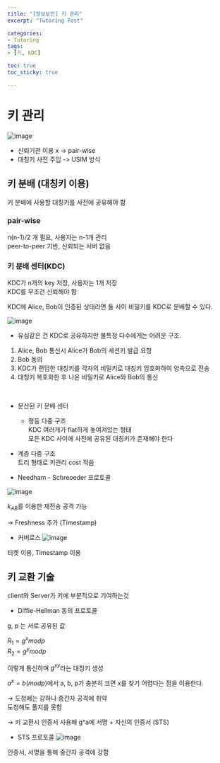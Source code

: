 ```yaml
---
title: "[정보보안] 키 관리"
excerpt: "Tutoring Post"

categories:
- Tutoring
tags:
- [키, KDC]

toc: true
toc_sticky: true

---
```


# 키 관리

![image](https://github.com/ssoxong/ssoxong.github.io/assets/112956015/4885c43c-db07-4b4b-857f-93400e1e93c8)

- 신뢰기관 이용 x -> pair-wise
- 대칭키 사전 주입 -> USIM 방식

## 키 분배 (대칭키 이용)
키 분배에 사용할 대칭키를 사전에 공유해야 함

### pair-wise
n(n-1)/2 개 필요, 사용자는 n-1개 관리  
peer-to-peer 기반, 신뢰되는 서버 없음

### 키 분배 센터(KDC)
KDC가 n개의 key 저장, 사용자는 1개 저장  
KDC를 무조건 신뢰해야 함

KDC에 Alice, Bob이 인증된 상태라면 둘 사이 비밀키를 KDC로 분배할 수 있다. 

![image](https://github.com/ssoxong/ssoxong.github.io/assets/112956015/f8f54a52-d9f4-456f-8276-fad7314d0ec4)


- 유심같은 건 KDC로 공유하지만 불특정 다수에게는 어려운 구조.

1. Alice, Bob 통신시 Alice가 Bob의 세션키 발급 요청
2. Bob 동의
3. KDC가 랜덤한 대칭키를 각자의 비밀키로 대칭키 암호화하여 양측으로 전송
4. 대칭키 복호화한 후 나온 비밀키로 Alice와 Bob의 통신

<br>

- 분산된 키 분배 센터
    - 평등 다중 구조  
    KDC 여러개가 flat하게 놓여져있는 형태  
    모든 KDC 사이에 사전에 공유된 대칭키가 존재해야 한다

- 계층 다중 구조  
    트리 형태로 키관리 cost 적음  

- Needham - Schreoeder 프로토콜

![image](https://github.com/ssoxong/ssoxong.github.io/assets/112956015/cd4e5f66-71d6-4218-9a2e-9efbf81b34b4)

$k_{AB}$를 이용한 재전송 공격 가능

→ Freshness 추가 (Timestamp)

- 커버로스
![image](https://github.com/ssoxong/ssoxong.github.io/assets/112956015/37b8b70c-0565-46b6-b355-adacfcb804cd)

티켓 이용, Timestamp 이용


## 키 교환 기술

client와 Server가 키에 부분적으로 기여하는것

- Diffie-Hellman 동의 프로토콜

g, p 는 서로 공유된 값  

$R_1 = g^x mod p$   
$R_2 = g^y mod p$

이렇게 통신하며 $g^{xy}$라는 대칭키 생성

$a^x = b (mod p)$에서 a, b, p가 충분히 크면 x를 찾기 어렵다는 점을 이용한다. 


→ 도청에는 강하나 중간자 공격에 취약  
도청해도 풀지를 못함

→ 키 교환시 인증서 사용해 g^a에 서명 + 자신의 인증서 (STS) 

- STS 프로토콜
![image](https://github.com/ssoxong/ssoxong.github.io/assets/112956015/1640c8c6-044c-4d23-b319-7834cc665d6b)

인증서, 서명을 통해 중간자 공격에 강함